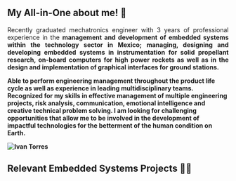 ## My All-in-One about me! 🐉

<p align="justify">
Recently graduated mechatronics engineer with 3 years of professional experience in the <strong>management and development of embedded systems<strong> within the technology sector in Mexico; managing, designing and developing embedded systems in instrumentation for solid propellant research, on-board computers for high power rockets as well as in the design and implementation of graphical interfaces for ground stations.

Able to perform engineering management throughout the product life cycle as well as experience in leading multidisciplinary teams. Recognized for my skills in effective management of multiple engineering projects, risk analysis, communication, emotional intelligence and creative technical problem solving. I am looking for challenging opportunities that allow me to <strong>be involved in the development of impactful technologies<strong> for the betterment of the human condition on Earth.
</p>

![Ivan Torres](https://github.com/Neonauta/Neonauta/assets/95337281/190d5818-e741-409b-93dd-2880e40dc9aa)

## Relevant Embedded Systems Projects 👨‍💻

<!--
![CV - Ivan Torres](https://github.com/Neonauta/Neonauta/assets/95337281/df4fb333-a82d-4efa-bf1b-362244b28be1)



<!--
**Neonauta/Neonauta** is a ✨ _special_ ✨ repository because its `README.md` (this file) appears on your GitHub profile.

Here are some ideas to get you started:

- 🔭 I’m currently working on ...
- 🌱 I’m currently learning ...
- 👯 I’m looking to collaborate on ...
- 🤔 I’m looking for help with ...
- 💬 Ask me about ...
- 📫 How to reach me: ...
- 😄 Pronouns: ...
- ⚡ Fun fact: ...
-->

